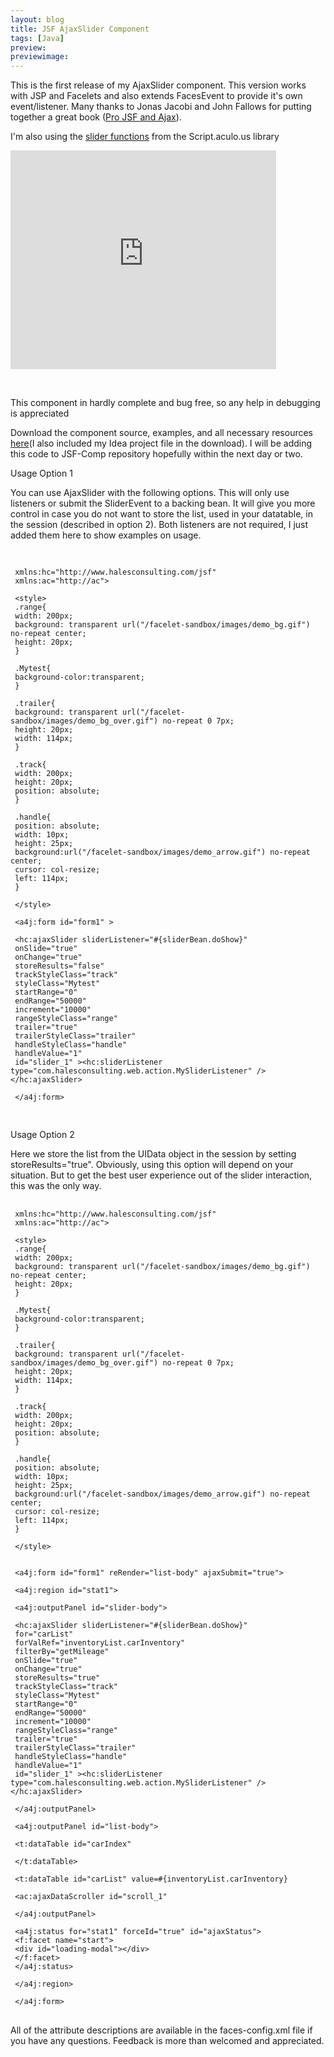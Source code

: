 ```yaml
---
layout: blog
title: JSF AjaxSlider Component
tags: [Java]
preview:
previewimage:
---
```


<p>This is the first release of my AjaxSlider component. This version works with JSP and Facelets and also extends FacesEvent to provide it's own event/listener. Many thanks to Jonas Jacobi and John Fallows for putting together a great book (<a href="http://apress.com/book/bookDisplay.html?bID=10044">Pro JSF and Ajax</a>).</p> 
<p>I'm also using the <a href="http://wiki.script.aculo.us/scriptaculous/show/SliderDemo">slider functions</a> from the Script.aculo.us library</p> 

<p style="overflow:auto;"> 
<object width="425" height="350"><param name="movie" value="http://www.youtube.com/v/Uy26gDkC3CQ"></param><embed src="http://www.youtube.com/v/Uy26gDkC3CQ" type="application/x-shockwave-flash" width="425" height="350"></embed></object></p> 
<br/> 
<p>This component in hardly complete and bug free, so any help in debugging is appreciated</p> 
<p>Download the component source, examples, and all necessary resources <a href="http://sourceforge.net/project/showfiles.php?group_id=137466">here</a>(I also included my Idea project file in the download). I will be adding this code to JSF-Comp repository hopefully within the next day or two.</p> 

<p class="pTitle">Usage Option 1<p> 
<p>You can use AjaxSlider with the following options. This will only use listeners or submit the SliderEvent to a backing bean. It will give you more control in case you do not want to store the list, used in your datatable, in the session (described in option 2). Both listeners are not required, I just added them here to show examples on usage.</p> 

<pre> 
<code> 
<a name="l10"> <span class="s2">xmlns:hc=</span><span class="s3">"http://www.halesconsulting.com/jsf"</span><span class="s0"> 
</span></a><a name="l11"> <span class="s2">xmlns:ac=</span><span class="s3">"http://ac"</span><span class="s0">&gt;</span><span class="s4"> 
</span></a><a name="l12"> 
</a><a name="l13"> <span class="s0">&lt;</span><span class="s1">style</span><span class="s0">&gt;</span><span class="s4"> 
</span></a><a name="l14"> .<span class="s5">range</span><span class="s4">{ 
</span></a><a name="l15"> <span class="s6">width</span><span class="s4">: </span><span class="s7">200</span><span class="s8">px</span><span class="s4">; 
</span></a><a name="l16"> <span class="s6">background</span><span class="s4">: </span><span class="s8">transparent </span><span class="s5">url</span><span class="s4">(</span><span class="s8">"/facelet-sandbox/images/demo_bg.gif"</span><span class="s4">) </span><span class="s8">no-repeat </span><span class="s5">center</span><span class="s4">; 
</span></a><a name="l17"> <span class="s6">height</span><span class="s4">: </span><span class="s7">20</span><span class="s8">px</span><span class="s4">; 
</span></a><a name="l18"> } 
</a><a name="l19"> 
</a><a name="l20"> .<span class="s5">Mytest</span><span class="s4">{ 
</span></a><a name="l21"> <span class="s6">background-color</span><span class="s4">:</span><span class="s8">transparent</span><span class="s4">; 
</span></a><a name="l22"> } 
</a><a name="l23"> 
</a><a name="l24"> .<span class="s5">trailer</span><span class="s4">{ 
</span></a><a name="l25"> <span class="s6">background</span><span class="s4">: </span><span class="s8">transparent </span><span class="s5">url</span><span class="s4">(</span><span class="s8">"/facelet-sandbox/images/demo_bg_over.gif"</span><span class="s4">) </span><span class="s8">no-repeat </span><span class="s7">0 7</span><span class="s8">px</span><span class="s4">; 
</span></a><a name="l26"> <span class="s6">height</span><span class="s4">: </span><span class="s7">20</span><span class="s8">px</span><span class="s4">; 
</span></a><a name="l27"> <span class="s6">width</span><span class="s4">: </span><span class="s7">114</span><span class="s8">px</span><span class="s4">; 
</span></a><a name="l28"> } 
</a><a name="l29"> 
</a><a name="l30"> .<span class="s5">track</span><span class="s4">{ 
</span></a><a name="l31"> <span class="s6">width</span><span class="s4">: </span><span class="s7">200</span><span class="s8">px</span><span class="s4">; 
</span></a><a name="l32"> <span class="s6">height</span><span class="s4">: </span><span class="s7">20</span><span class="s8">px</span><span class="s4">; 
</span></a><a name="l33"> <span class="s6">position</span><span class="s4">: </span><span class="s8">absolute</span><span class="s4">; 
</span></a><a name="l34"> } 
</a><a name="l35"> 
</a><a name="l36"> .<span class="s5">handle</span><span class="s4">{ 
</span></a><a name="l37"> <span class="s6">position</span><span class="s4">: </span><span class="s8">absolute</span><span class="s4">; 
</span></a><a name="l38"> <span class="s6">width</span><span class="s4">: </span><span class="s7">10</span><span class="s8">px</span><span class="s4">; 
</span></a><a name="l39"> <span class="s6">height</span><span class="s4">: </span><span class="s7">25</span><span class="s8">px</span><span class="s4">; 
</span></a><a name="l40"> <span class="s6">background</span><span class="s4">:</span><span class="s5">url</span><span class="s4">(</span><span class="s8">"/facelet-sandbox/images/demo_arrow.gif"</span><span class="s4">) </span><span class="s8">no-repeat </span><span class="s5">center</span><span class="s4">; 
</span></a><a name="l41"> <span class="s6">cursor</span><span class="s4">: </span><span class="s5">col-resize</span><span class="s4">; 
</span></a><a name="l42"> <span class="s6">left</span><span class="s4">: </span><span class="s7">114</span><span class="s8">px</span><span class="s4">; 
</span></a><a name="l43"> } 
</a><a name="l44"> 
</a><a name="l45"> <span class="s0">&lt;/</span><span class="s1">style</span><span class="s0">&gt;</span><span class="s4"> 
</span></a><a name="l46"> 
</a><a name="l47"> <span class="s0">&lt;</span><span class="s1">a4j:form </span><span class="s2">id=</span><span class="s3">"form1" </span><span class="s0">&gt;</span><span class="s4"> 
</span></a><a name="l48"> 
</a><a name="l49"> <span class="s0">&lt;</span><span class="s1">hc:ajaxSlider </span><span class="s2">sliderListener=</span><span class="s3">"&#35;{sliderBean.doShow}"</span><span class="s0"> 
</span></a><a name="l50"> <span class="s2">onSlide=</span><span class="s3">"</span><span class="s5">true</span><span class="s3">"</span><span class="s0"> 
</span></a><a name="l51"> <span class="s2">onChange=</span><span class="s3">"</span><span class="s5">true</span><span class="s3">"</span><span class="s0"> 
</span></a><a name="l52"> <span class="s2">storeResults=</span><span class="s3">"false"</span><span class="s0"> 
</span></a><a name="l53"> <span class="s2">trackStyleClass=</span><span class="s3">"track"</span><span class="s0"> 
</span></a><a name="l54"> <span class="s2">styleClass=</span><span class="s3">"Mytest"</span><span class="s0"> 
</span></a><a name="l55"> <span class="s2">startRange=</span><span class="s3">"0"</span><span class="s0"> 
</span></a><a name="l56"> <span class="s2">endRange=</span><span class="s3">"50000"</span><span class="s0"> 
</span></a><a name="l57"> <span class="s2">increment=</span><span class="s3">"10000"</span><span class="s0"> 
</span></a><a name="l58"> <span class="s2">rangeStyleClass=</span><span class="s3">"range"</span><span class="s0"> 
</span></a><a name="l59"> <span class="s2">trailer=</span><span class="s3">"true"</span><span class="s0"> 
</span></a><a name="l60"> <span class="s2">trailerStyleClass=</span><span class="s3">"trailer"</span><span class="s0"> 
</span></a><a name="l61"> <span class="s2">handleStyleClass=</span><span class="s3">"handle"</span><span class="s0"> 
</span></a><a name="l62"> <span class="s2">handleValue=</span><span class="s3">"1"</span><span class="s0"> 
</span></a><a name="l63"> <span class="s2">id=</span><span class="s3">"slider_1" </span><span class="s0">&gt;&lt;</span><span class="s1">hc:sliderListener </span><span class="s2">type=</span><span class="s3">"com.halesconsulting.web.action.MySliderListener" </span><span class="s0">/&gt;&lt;/</span><span class="s1">hc:ajaxSlider</span><span class="s0">&gt;</span><span class="s4"> 
</span></a><a name="l64"> 
</a><a name="l65"> <span class="s0">&lt;/</span><span class="s1">a4j:form</span><span class="s0">&gt;</span> 
</span></a> 
</code> 
</pre> 

<p class="pTitle">Usage Option 2<p> 

<p>Here we store the list from the UIData object in the session by setting storeResults="true". Obviously, using this option will depend on your situation. But to get the best user experience out of the slider interaction, this was the only way.</p> 

<pre> 
<code><a name="l10"> <span class="s2">xmlns:hc=</span><span class="s3">"http://www.halesconsulting.com/jsf"</span><span class="s0"> 
</span></a><a name="l11"> <span class="s2">xmlns:ac=</span><span class="s3">"http://ac"</span><span class="s0">&gt;</span><span class="s4"> 
</span></a><a name="l12"> 
</a><a name="l13"> <span class="s0">&lt;</span><span class="s1">style</span><span class="s0">&gt;</span><span class="s4"> 
</span></a><a name="l14"> .<span class="s5">range</span><span class="s4">{ 
</span></a><a name="l15"> <span class="s6">width</span><span class="s4">: </span><span class="s7">200</span><span class="s8">px</span><span class="s4">; 
</span></a><a name="l16"> <span class="s6">background</span><span class="s4">: </span><span class="s8">transparent </span><span class="s5">url</span><span class="s4">(</span><span class="s8">"/facelet-sandbox/images/demo_bg.gif"</span><span class="s4">) </span><span class="s8">no-repeat </span><span class="s5">center</span><span class="s4">; 
</span></a><a name="l17"> <span class="s6">height</span><span class="s4">: </span><span class="s7">20</span><span class="s8">px</span><span class="s4">; 
</span></a><a name="l18"> } 
</a><a name="l19"> 
</a><a name="l20"> .<span class="s5">Mytest</span><span class="s4">{ 
</span></a><a name="l21"> <span class="s6">background-color</span><span class="s4">:</span><span class="s8">transparent</span><span class="s4">; 
</span></a><a name="l22"> } 
</a><a name="l23"> 
</a><a name="l24"> .<span class="s5">trailer</span><span class="s4">{ 
</span></a><a name="l25"> <span class="s6">background</span><span class="s4">: </span><span class="s8">transparent </span><span class="s5">url</span><span class="s4">(</span><span class="s8">"/facelet-sandbox/images/demo_bg_over.gif"</span><span class="s4">) </span><span class="s8">no-repeat </span><span class="s7">0 7</span><span class="s8">px</span><span class="s4">; 
</span></a><a name="l26"> <span class="s6">height</span><span class="s4">: </span><span class="s7">20</span><span class="s8">px</span><span class="s4">; 
</span></a><a name="l27"> <span class="s6">width</span><span class="s4">: </span><span class="s7">114</span><span class="s8">px</span><span class="s4">; 
</span></a><a name="l28"> } 
</a><a name="l29"> 
</a><a name="l30"> .<span class="s5">track</span><span class="s4">{ 
</span></a><a name="l31"> <span class="s6">width</span><span class="s4">: </span><span class="s7">200</span><span class="s8">px</span><span class="s4">; 
</span></a><a name="l32"> <span class="s6">height</span><span class="s4">: </span><span class="s7">20</span><span class="s8">px</span><span class="s4">; 
</span></a><a name="l33"> <span class="s6">position</span><span class="s4">: </span><span class="s8">absolute</span><span class="s4">; 
</span></a><a name="l34"> } 
</a><a name="l35"> 
</a><a name="l36"> .<span class="s5">handle</span><span class="s4">{ 
</span></a><a name="l37"> <span class="s6">position</span><span class="s4">: </span><span class="s8">absolute</span><span class="s4">; 
</span></a><a name="l38"> <span class="s6">width</span><span class="s4">: </span><span class="s7">10</span><span class="s8">px</span><span class="s4">; 
</span></a><a name="l39"> <span class="s6">height</span><span class="s4">: </span><span class="s7">25</span><span class="s8">px</span><span class="s4">; 
</span></a><a name="l40"> <span class="s6">background</span><span class="s4">:</span><span class="s5">url</span><span class="s4">(</span><span class="s8">"/facelet-sandbox/images/demo_arrow.gif"</span><span class="s4">) </span><span class="s8">no-repeat </span><span class="s5">center</span><span class="s4">; 
</span></a><a name="l41"> <span class="s6">cursor</span><span class="s4">: </span><span class="s5">col-resize</span><span class="s4">; 
</span></a><a name="l42"> <span class="s6">left</span><span class="s4">: </span><span class="s7">114</span><span class="s8">px</span><span class="s4">; 
</span></a><a name="l43"> } 
</a><a name="l44"> 
</a><a name="l45"> <span class="s0">&lt;/</span><span class="s1">style</span><span class="s0">&gt;</span><span class="s4"> 
</span></a><a name="l46"> 
</a><a name="l47"> 
</a><a name="l48"> <span class="s0">&lt;</span><span class="s1">a4j:form </span><span class="s2">id=</span><span class="s3">"form1" </span><span class="s2">reRender=</span><span class="s3">"list-body" </span><span class="s2">ajaxSubmit=</span><span class="s3">"true"</span><span class="s0">&gt;</span><span class="s4"> 
</span></a><a name="l49"> 
</a><a name="l50"> <span class="s0">&lt;</span><span class="s1">a4j:region </span><span class="s2">id=</span><span class="s3">"stat1"</span><span class="s0">&gt;</span><span class="s4"> 
</span></a><a name="l51"> 
</a><a name="l52"> <span class="s0">&lt;</span><span class="s1">a4j:outputPanel </span><span class="s2">id=</span><span class="s3">"slider-body"</span><span class="s0">&gt;</span><span class="s4"> 
</span></a><a name="l53"> 
</a><a name="l54"> <span class="s0">&lt;</span><span class="s1">hc:ajaxSlider </span><span class="s2">sliderListener=</span><span class="s3">"&#35;{sliderBean.doShow}"</span><span class="s0"> 
</span></a><a name="l55"> <span class="s2">for=</span><span class="s3">"carList"</span><span class="s0"> 
</span></a><a name="l56"> <span class="s2">forValRef=</span><span class="s3">"inventoryList.carInventory"</span><span class="s0"> 
</span></a><a name="l57"> <span class="s2">filterBy=</span><span class="s3">"getMileage"</span><span class="s0"> 
</span></a><a name="l58"> <span class="s2">onSlide=</span><span class="s3">"</span><span class="s5">true</span><span class="s3">"</span><span class="s0"> 
</span></a><a name="l59"> <span class="s2">onChange=</span><span class="s3">"</span><span class="s5">true</span><span class="s3">"</span><span class="s0"> 
</span></a><a name="l60"> <span class="s2">storeResults=</span><span class="s3">"true"</span><span class="s0"> 
</span></a><a name="l61"> <span class="s2">trackStyleClass=</span><span class="s3">"track"</span><span class="s0"> 
</span></a><a name="l62"> <span class="s2">styleClass=</span><span class="s3">"Mytest"</span><span class="s0"> 
</span></a><a name="l63"> <span class="s2">startRange=</span><span class="s3">"0"</span><span class="s0"> 
</span></a><a name="l64"> <span class="s2">endRange=</span><span class="s3">"50000"</span><span class="s0"> 
</span></a><a name="l65"> <span class="s2">increment=</span><span class="s3">"10000"</span><span class="s0"> 
</span></a><a name="l66"> <span class="s2">rangeStyleClass=</span><span class="s3">"range"</span><span class="s0"> 
</span></a><a name="l67"> <span class="s2">trailer=</span><span class="s3">"true"</span><span class="s0"> 
</span></a><a name="l68"> <span class="s2">trailerStyleClass=</span><span class="s3">"trailer"</span><span class="s0"> 
</span></a><a name="l69"> <span class="s2">handleStyleClass=</span><span class="s3">"handle"</span><span class="s0"> 
</span></a><a name="l70"> <span class="s2">handleValue=</span><span class="s3">"1"</span><span class="s0"> 
</span></a><a name="l71"> <span class="s2">id=</span><span class="s3">"slider_1" </span><span class="s0">&gt;&lt;</span><span class="s1">hc:sliderListener </span><span class="s2">type=</span><span class="s3">"com.halesconsulting.web.action.MySliderListener" </span><span class="s0">/&gt;&lt;/</span><span class="s1">hc:ajaxSlider</span><span class="s0">&gt;</span><span class="s4"> 
</span></a><a name="l72"> 
</a><a name="l73"> <span class="s0">&lt;/</span><span class="s1">a4j:outputPanel</span><span class="s0">&gt;</span><span class="s4"> 
</span></a><a name="l74"> 
</a><a name="l75"> <span class="s0">&lt;</span><span class="s1">a4j:outputPanel </span><span class="s2">id=</span><span class="s3">"list-body"</span><span class="s0">&gt;</span><span class="s4"> 
</span></a><a name="l76"> 
</a><a name="l77"> <span class="s0">&lt;</span><span class="s1">t:dataTable </span><span class="s2">id=</span><span class="s3">"carIndex"</span><span class="s0"> 
</span></a><a name="l94"> 
</a><a name="l95"> <span class="s0">&lt;/</span><span class="s1">t:dataTable</span><span class="s0">&gt;</span><span class="s4"> 
</span></a><a name="l96"> 
</a><a name="l97"> <span class="s0">&lt;</span><span class="s1">t:dataTable </span><span class="s2">id=</span><span class="s3">"carList"</span>&nbsp;<span class="s2">value=</span><span class="s3">&#35;{inventoryList.carInventory}</span><span class="s0"> 
</span></a><a name="l141"> 
</a><a name="l142"> <span class="s0">&lt;</span><span class="s1">ac:ajaxDataScroller </span><span class="s2">id=</span><span class="s3">"scroll_1"</span><span class="s0"> 
</span></a><a name="l146"> 
</a><a name="l147"> <span class="s0">&lt;/</span><span class="s1">a4j:outputPanel</span><span class="s0">&gt;</span><span class="s4"> 
</span></a><a name="l148"> 
</a><a name="l149"> <span class="s0">&lt;</span><span class="s1">a4j:status </span><span class="s2">for=</span><span class="s3">"stat1" </span><span class="s2">forceId=</span><span class="s3">"true" </span><span class="s2">id=</span><span class="s3">"ajaxStatus"</span><span class="s0">&gt;</span><span class="s4"> 
</span></a><a name="l150"> <span class="s0">&lt;</span><span class="s1">f:facet </span><span class="s2">name=</span><span class="s3">"start"</span><span class="s0">&gt;</span><span class="s4"> 
</span></a><a name="l151"> <span class="s0">&lt;</span><span class="s1">div </span><span class="s2">id=</span><span class="s3">"loading-modal"</span><span class="s0">&gt;&lt;/</span><span class="s1">div</span><span class="s0">&gt;</span><span class="s4"> 
</span></a><a name="l152"> <span class="s0">&lt;/</span><span class="s1">f:facet</span><span class="s0">&gt;</span><span class="s4"> 
</span></a><a name="l153"> <span class="s0">&lt;/</span><span class="s1">a4j:status</span><span class="s0">&gt;</span><span class="s4"> 
</span></a><a name="l154"> 
</a><a name="l155"> <span class="s0">&lt;/</span><span class="s1">a4j:region</span><span class="s0">&gt;</span><span class="s4"> 
</span></a><a name="l156"> 
</a><a name="l157"> <span class="s0">&lt;/</span><span class="s1">a4j:form</span><span class="s0">&gt;</span> 
</code> 
</pre> 

<p>All of the attribute descriptions are available in the faces-config.xml file if you have any questions. Feedback is more than welcomed and appreciated.</p>
